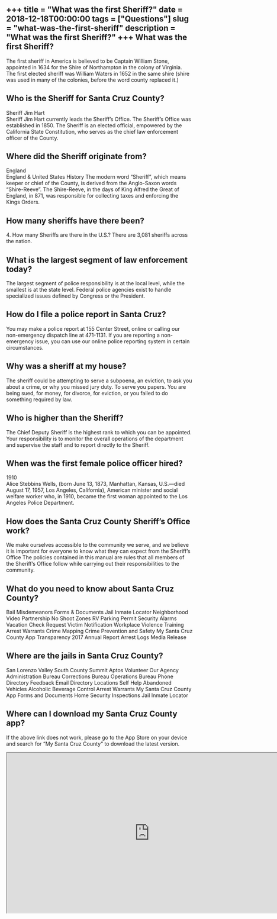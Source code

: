 +++
title = "What was the first Sheriff?"
date = 2018-12-18T00:00:00
tags = ["Questions"]
slug = "what-was-the-first-sheriff"
description = "What was the first Sheriff?"
+++
What was the first Sheriff?
---------------------------

The first sheriff in America is believed to be Captain William Stone, appointed in 1634 for the Shire of Northampton in the colony of Virginia. The first elected sheriff was William Waters in 1652 in the same shire (shire was used in many of the colonies, before the word county replaced it.)

Who is the Sheriff for Santa Cruz County?
-----------------------------------------

Sheriff Jim Hart  
Sheriff Jim Hart currently leads the Sheriff’s Office. The Sheriff’s Office was established in 1850. The Sheriff is an elected official, empowered by the California State Constitution, who serves as the chief law enforcement officer of the County.

Where did the Sheriff originate from?
-------------------------------------

England  
England &amp; United States History The modern word “Sheriff”, which means keeper or chief of the County, is derived from the Anglo-Saxon words “Shire-Reeve”. The Shire-Reeve, in the days of King Alfred the Great of England, in 871, was responsible for collecting taxes and enforcing the Kings Orders.

How many sheriffs have there been?
----------------------------------

4\. How many Sheriffs are there in the U.S.? There are 3,081 sheriffs across the nation.

What is the largest segment of law enforcement today?
-----------------------------------------------------

The largest segment of police responsibility is at the local level, while the smallest is at the state level. Federal police agencies exist to handle specialized issues defined by Congress or the President.

How do I file a police report in Santa Cruz?
--------------------------------------------

You may make a police report at 155 Center Street, online or calling our non-emergency dispatch line at 471-1131. If you are reporting a non-emergency issue, you can use our online police reporting system in certain circumstances.

Why was a sheriff at my house?
------------------------------

The sheriff could be attempting to serve a subpoena, an eviction, to ask you about a crime, or why you missed jury duty. To serve you papers. You are being sued, for money, for divorce, for eviction, or you failed to do something required by law.

Who is higher than the Sheriff?
-------------------------------

The Chief Deputy Sheriff is the highest rank to which you can be appointed. Your responsibility is to monitor the overall operations of the department and supervise the staff and to report directly to the Sheriff.

When was the first female police officer hired?
-----------------------------------------------

1910  
Alice Stebbins Wells, (born June 13, 1873, Manhattan, Kansas, U.S.—died August 17, 1957, Los Angeles, California), American minister and social welfare worker who, in 1910, became the first woman appointed to the Los Angeles Police Department.

How does the Santa Cruz County Sheriff’s Office work?
-----------------------------------------------------

We make ourselves accessible to the community we serve, and we believe it is important for everyone to know what they can expect from the Sheriff’s Office The policies contained in this manual are rules that all members of the Sheriff’s Office follow while carrying out their responsibilities to the community.

What do you need to know about Santa Cruz County?
-------------------------------------------------

Bail Misdemeanors Forms &amp; Documents Jail Inmate Locator Neighborhood Video Partnership No Shoot Zones RV Parking Permit Security Alarms Vacation Check Request Victim Notification Workplace Violence Training Arrest Warrants Crime Mapping Crime Prevention and Safety My Santa Cruz County App Transparency 2017 Annual Report Arrest Logs Media Release

Where are the jails in Santa Cruz County?
-----------------------------------------

San Lorenzo Valley South County Summit Aptos Volunteer Our Agency Administration Bureau Corrections Bureau Operations Bureau Phone Directory Feedback Email Directory Locations Self Help Abandoned Vehicles Alcoholic Beverage Control Arrest Warrants My Santa Cruz County App Forms and Documents Home Security Inspections Jail Inmate Locator

Where can I download my Santa Cruz County app?
----------------------------------------------

If the above link does not work, please go to the App Store on your device and search for “My Santa Cruz County” to download the latest version.

<iframe allow="accelerometer; autoplay; clipboard-write; encrypted-media; gyroscope; picture-in-picture" allowfullscreen="" class="__youtube_prefs__  epyt-is-override  no-lazyload" data-no-lazy="1" data-origheight="433" data-origwidth="770" data-skipgform_ajax_framebjll="" height="433" id="_ytid_84891" loading="lazy" src="https://www.youtube.com/embed/SKQziCrsJRY?enablejsapi=1&autoplay=0&cc_load_policy=0&cc_lang_pref=&iv_load_policy=1&loop=0&modestbranding=0&rel=1&fs=1&playsinline=0&autohide=2&theme=dark&color=red&controls=1&" title="YouTube player" width="770"></iframe>